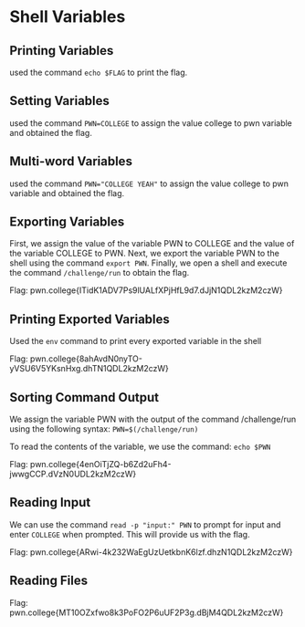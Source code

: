 # Shell Variables
## Printing Variables
used the command `echo $FLAG` to print the flag.
## Setting Variables
used the command `PWN=COLLEGE` to assign the value college to pwn variable and obtained the flag. 
## Multi-word Variables
used the command `PWN="COLLEGE YEAH"` to assign the value college to pwn variable and obtained the flag.
## Exporting Variables
First, we assign the value of the variable PWN to COLLEGE and the value of the variable COLLEGE to PWN. Next, we export the variable PWN to the shell using the command `export PWN`. Finally, we open a shell and execute the command `/challenge/run` to obtain the flag.

Flag: pwn.college{ITidK1ADV7Ps9lUALfXPjHfL9d7.dJjN1QDL2kzM2czW}
## Printing Exported Variables
Used the `env` command to print every exported variable in the shell

Flag: pwn.college{8ahAvdN0nyTO-yVSU6V5YKsnHxg.dhTN1QDL2kzM2czW}
## Sorting Command Output
We assign the variable PWN with the output of the command /challenge/run using the following syntax: `PWN=$(/challenge/run)`

To read the contents of the variable, we use the command: `echo $PWN`

Flag: pwn.college{4enOiTjZQ-b6Zd2uFh4-jwwgCCP.dVzN0UDL2kzM2czW}
## Reading Input
We can use the command `read -p "input:" PWN` to prompt for input and enter `COLLEGE` when prompted. This will provide us with the flag.

Flag: pwn.college{ARwi-4k232WaEgUzUetkbnK6lzf.dhzN1QDL2kzM2czW}
## Reading Files


Flag: pwn.college{MT10OZxfwo8k3PoFO2P6uUF2P3g.dBjM4QDL2kzM2czW}
